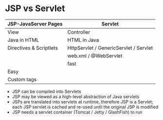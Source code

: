 # JSP vs Servlet

JSP-JavaServer Pages | Servlet
--- | --
View | Controller
Java in HTML | HTML in Java
Directives & Scriptlets | HttpServlet / GenericServlet / Servlet
|  | web.xml / @WebServlet
|  | fast
Easy |
Custom tags |

* JSP can be compiled into Servlets
* JSP may be viewed as a high-level abstraction of Java servlets
* JSPs are translated into servlets at runtime, therefore JSP is a Servlet; each JSP servlet is cached and re-used until the original JSP is modified
* JSP needs a servlet container (Tomcat / Jetty / GlashFish) to run
